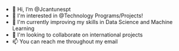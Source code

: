 - 👋 Hi, I’m @Jcantunespt
- 👀 I'm interested in @Technology Programs/Projects!
- 🌱 I'm currently improving my skills in Data Science and Machine Learning
- 💞️ I'm looking to collaborate on international projects
- 📫 You can reach me throughout my email

<!---
Jcantunespt/Jcantunespt is a ✨ special ✨ repository because its `README.md` (this file) appears on your GitHub profile.
You can click the Preview link to take a look at your changes.
--->
